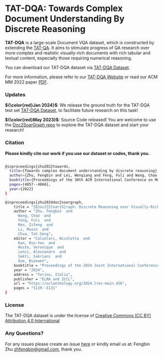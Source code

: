 TAT-DQA: Towards Complex Document Understanding By Discrete Reasoning
====================

**TAT-DQA** is a large-scale Document VQA dataset, which is constructed by extending the [TAT-QA](https://github.com/NExTplusplus/TAT-QA). It aims to stimulate progress of QA research over more complex and realistic visually-rich documents with rich tabular and textual content, especially those requiring numerical reasoning.


You can download our TAT-DQA dataset via [TAT-DQA Dataset](https://drive.google.com/drive/folders/1SGpZyRWqycMd_dZim1ygvWhl5KdJYDR2).
               
For more information, please refer to our [TAT-DQA Website](https://nextplusplus.github.io/TAT-DQA/) or read our ACM MM 2022 paper [PDF](https://arxiv.org/pdf/2207.11871.pdf).



### Updates 

**${\color{red}Jan 2024}$**: We release the ground truth for the TAT-DQA test set [TAT-DQA Dataset](https://drive.google.com/drive/folders/1SGpZyRWqycMd_dZim1ygvWhl5KdJYDR2), to facilitate future research on this task!

**${\color{red}May 2023}$**: Source Code released! You are welcome to use the [Doc2SoarGraph repo](https://github.com/fengbinzhu/Doc2SoarGraph) to explore the TAT-DQA dataset and start your research!

### Citation

__Please kindly cite our work if you use our dataset or codes, thank you.__
```bash

@inproceedings{zhu2022towards,
  title={Towards complex document understanding by discrete reasoning},
  author={Zhu, Fengbin and Lei, Wenqiang and Feng, Fuli and Wang, Chao and Zhang, Haozhou and Chua, Tat-Seng},
  booktitle={Proceedings of the 30th ACM International Conference on Multimedia},
  pages={4857--4866},
  year={2022}
}

@inproceedings{zhu2024doc2soargraph,
    title = "{D}oc2{S}oar{G}raph: Discrete Reasoning over Visually-Rich Table-Text Documents via Semantic-Oriented Hierarchical Graphs",
    author = "Zhu, Fengbin  and
      Wang, Chao  and
      Feng, Fuli  and
      Ren, Zifeng  and
      Li, Moxin  and
      Chua, Tat-Seng",
    editor = "Calzolari, Nicoletta  and
      Kan, Min-Yen  and
      Hoste, Veronique  and
      Lenci, Alessandro  and
      Sakti, Sakriani  and
      Xue, Nianwen",
    booktitle = "Proceedings of the 2024 Joint International Conference on Computational Linguistics, Language Resources and Evaluation (LREC-COLING 2024)",
    year = "2024",
    address = "Torino, Italia",
    publisher = "ELRA and ICCL",
    url = "https://aclanthology.org/2024.lrec-main.456",
    pages = "5119--5131"
}
```

### License

The TAT-DQA dataset is under the license of [Creative Commons (CC BY) Attribution 4.0 International](https://creativecommons.org/licenses/by/4.0/)

### Any Questions?

For any issues please create an issue [here](https://github.com/nextplusplus/TAT-DQA/issues) or kindly email us at:
Fengbin Zhu [zhfengbin@gmail.com](mailto:zhfengbin@gmail.com), thank you.
